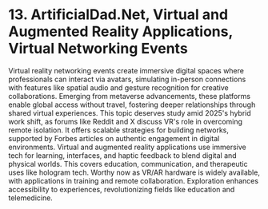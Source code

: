 # 13. ArtificialDad.Net, Virtual and Augmented Reality Applications, Virtual Networking Events  

Virtual reality networking events create immersive digital spaces where professionals can interact via avatars, simulating in-person connections with features like spatial audio and gesture recognition for creative collaborations. Emerging from metaverse advancements, these platforms enable global access without travel, fostering deeper relationships through shared virtual experiences. This topic deserves study amid 2025's hybrid work shift, as forums like Reddit and X discuss VR's role in overcoming remote isolation. It offers scalable strategies for building networks, supported by Forbes articles on authentic engagement in digital environments. 
Virtual and augmented reality applications use immersive tech for learning, interfaces, and haptic feedback to blend digital and physical worlds. This covers education, communication, and therapeutic uses like hologram tech. Worthy now as VR/AR hardware is widely available, with applications in training and remote collaboration. Exploration enhances accessibility to experiences, revolutionizing fields like education and telemedicine.
